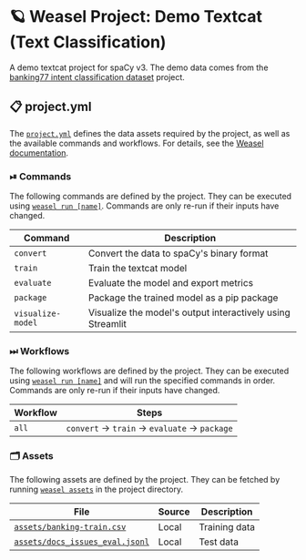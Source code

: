<!-- WEASEL: AUTO-GENERATED DOCS START (do not remove) -->

# 🪐 Weasel Project: Demo Textcat (Text Classification)

A demo textcat project for spaCy v3. The demo data comes from the
[banking77 intent classification dataset](https://huggingface.co/datasets/PolyAI/banking77) project.

## 📋 project.yml

The [`project.yml`](project.yml) defines the data assets required by the
project, as well as the available commands and workflows. For details, see the
[Weasel documentation](https://github.com/explosion/weasel).

### ⏯ Commands

The following commands are defined by the project. They
can be executed using [`weasel run [name]`](https://github.com/explosion/weasel/tree/main/docs/cli.md#rocket-run).
Commands are only re-run if their inputs have changed.

| Command | Description |
| --- | --- |
| `convert` | Convert the data to spaCy's binary format |
| `train` | Train the textcat model |
| `evaluate` | Evaluate the model and export metrics |
| `package` | Package the trained model as a pip package |
| `visualize-model` | Visualize the model's output interactively using Streamlit |

### ⏭ Workflows

The following workflows are defined by the project. They
can be executed using [`weasel run [name]`](https://github.com/explosion/weasel/tree/main/docs/cli.md#rocket-run)
and will run the specified commands in order. Commands are only re-run if their
inputs have changed.

| Workflow | Steps |
| --- | --- |
| `all` | `convert` &rarr; `train` &rarr; `evaluate` &rarr; `package` |

### 🗂 Assets

The following assets are defined by the project. They can
be fetched by running [`weasel assets`](https://github.com/explosion/weasel/tree/main/docs/cli.md#open_file_folder-assets)
in the project directory.

| File                                                       | Source | Description   |
|------------------------------------------------------------| --- |---------------|
| [`assets/banking-train.csv`](assets/banking-train.csv)     | Local | Training data |
| [`assets/docs_issues_eval.jsonl`](assets/banking-test.csv) | Local | Test data     |

<!-- WEASEL: AUTO-GENERATED DOCS END (do not remove) -->
